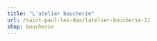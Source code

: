 ```yaml
---
title: "L'atelier boucherie"
url: /saint-paul-les-dax/latelier-boucherie-2/
shop: boucherie
---
```

